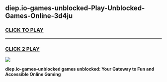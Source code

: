 
## diep.io-games-unblocked-Play-Unblocked-Games-Online-3d4ju
<h3>
<a href="https://premium76.site?title=diep.io-games-unblocked&ref=25A">CLICK TO PLAY</a></h3>
<hr>

<h3>
<a href="https://premium76.site?title=diep.io-games-unblocked&ref=25A">CLICK 2 PLAY</a>
  
</h3>

<a href="https://premium76.site?title=diep.io-games-unblocked&ref=25A"><img src="https://clearcache.store/games.png"></a>


**diep.io-games-unblocked games unblocked: Your Gateway to Fun and Accessible Online Gaming**
